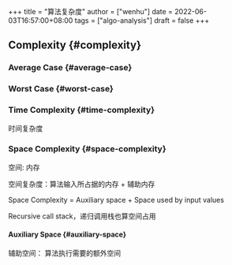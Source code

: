 +++
title = "算法复杂度"
author = ["wenhu"]
date = 2022-06-03T16:57:00+08:00
tags = ["algo-analysis"]
draft = false
+++

## Complexity {#complexity}


### Average Case {#average-case}


### Worst Case {#worst-case}


### Time Complexity {#time-complexity}

时间复杂度


### Space Complexity {#space-complexity}

空间: 内存

空间复杂度：算法输入所占据的内存  + 辅助内存

Space Complexity = Auxiliary space + Space used by input values

Recursive call stack，递归调用栈也算空间占用


#### Auxiliary Space {#auxiliary-space}

辅助空间： 算法执行需要的额外空间
